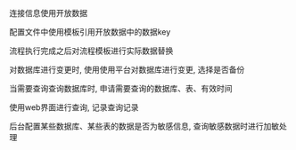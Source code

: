 连接信息使用开放数据

配置文件中使用模板引用开放数据中的数据key

流程执行完成之后对流程模板进行实际数据替换





对数据库进行变更时, 使用使用平台对数据库进行变更, 选择是否备份

当需要查询查询数据库时, 申请需要查询的数据库、表、有效时间

使用web界面进行查询, 记录查询记录



后台配置某些数据库、某些表的数据是否为敏感信息, 查询敏感数据时进行加敏处理
